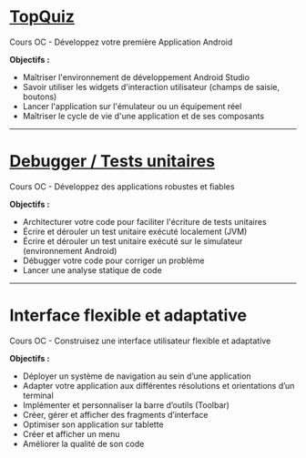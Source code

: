 # [TopQuiz](https://github.com/Guillaume-GitHub/Android/tree/master/TopQuiz)

Cours OC - Développez votre première Application Android

**Objectifs :**
* Maîtriser l'environnement de développement Android Studio
* Savoir utiliser les widgets d'interaction utilisateur (champs de saisie, boutons)
* Lancer l'application sur l'émulateur ou un équipement réel
* Maîtriser le cycle de vie d'une application et de ses composants
____________________________________________________________________________________________________________

# [Debugger / Tests unitaires](https://github.com/Guillaume-GitHub/Android/tree/master/Debugger%20-%20Tests%20unitaires)

Cours OC - Développez des applications robustes et fiables

**Objectifs :**
* Architecturer votre code pour faciliter l'écriture de tests unitaires
* Écrire et dérouler un test unitaire exécuté localement (JVM)
* Écrire et dérouler un test unitaire exécuté sur le simulateur (environnement Android)
* Débugger votre code pour corriger un problème
* Lancer une analyse statique de code
____________________________________________________________________________________________________________

# Interface flexible et adaptative

Cours OC - Construisez une interface utilisateur flexible et adaptative

**Objectifs :**
* Déployer un système de navigation au sein d’une application
* Adapter votre application aux différentes résolutions et orientations d’un terminal
* Implémenter et personnaliser la barre d’outils (Toolbar)
* Créer, gérer et afficher des fragments d’interface
* Optimiser son application sur tablette
* Créer et afficher un menu
* Améliorer la qualité de son code

